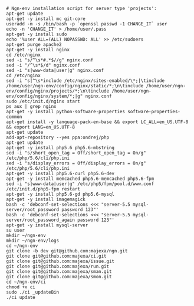     # Ngn-env installation script for server type 'projects':
    apt-get update
    apt-get -y install mc git-core
    useradd -m -s /bin/bash -p `openssl passwd -1 CHANGE_IT` user
    echo -n 'CHANGE_IT' > /home/user/.pass
    apt-get -y install sudo
    echo '%user ALL=(ALL) NOPASSWD: ALL' >> /etc/sudoers
    apt-get purge apache2
    apt-get -y install nginx
    cd /etc/nginx
    sed -i "s/^\s*#.*$//g" nginx.conf
    sed -i "/^\s*$/d" nginx.conf
    sed -i "s|www-data|user|g" nginx.conf
    cd /etc/nginx
    sed -i "s|^\s*include /etc/nginx/sites-enabled/\*;|\tinclude /home/user/ngn-env/config/nginx/static/*;\n\tinclude /home/user/ngn-env/config/nginx/projects/*;\n\tinclude /home/user/ngn-env/config/nginx/system/*;|g" nginx.conf
    sudo /etc/init.d/nginx start
    ps aux | grep nginx
    apt-get -y install python-software-properties software-properties-common
    apt-get install -y language-pack-en-base && export LC_ALL=en_US.UTF-8 && export LANG=en_US.UTF-8
    apt-get update
    add-apt-repository --yes ppa:ondrej/php
    apt-get update
    apt-get -y install php5.6 php5.6-mbstring
    sed -i "s/short_open_tag = Off/short_open_tag = On/g" /etc/php/5.6/cli/php.ini
    sed -i "s/display_errors = Off/display_errors = On/g" /etc/php/5.6/cli/php.ini
    apt-get -y install php5.6-curl php5.6-dev
    apt-get -y install memcached php5.6-memcached php5.6-fpm
    sed -i "s|www-data|user|g" /etc/php5/fpm/pool.d/www.conf
    /etc/init.d/php5-fpm restart
    apt-get -y install php5.6-gd php5.6-mysql
    apt-get -y install imagemagick
    bash -c 'debconf-set-selections <<< "server-5.5 mysql-server/root_password password 123"'
    bash -c 'debconf-set-selections <<< "server-5.5 mysql-server/root_password_again password 123"'
    apt-get -y install mysql-server
    su user
    mkdir ~/ngn-env
    mkdir ~/ngn-env/logs
    cd ~/ngn-env
    git clone -b dev git@github.com:majexa/ngn.git
    git clone git@github.com:majexa/ci.git
    git clone git@github.com:majexa/issue.git
    git clone git@github.com:majexa/run.git
    git clone git@github.com:majexa/sman.git
    git clone git@github.com:majexa/smon.git
    cd ~/ngn-env/ci
    chmod +x ci
    sudo ./ci _updateBin
    ./ci update
